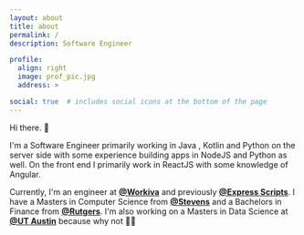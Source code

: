 ```yaml
---
layout: about
title: about
permalink: /
description: Software Engineer

profile:
  align: right
  image: prof_pic.jpg
  address: >

social: true  # includes social icons at the bottom of the page
---
```


Hi there. 👋

I'm a Software Engineer primarily working in Java , Kotlin and Python on the server side with some experience building apps in NodeJS and Python as well. On the front end I primarily work in ReactJS with some knowledge of Angular.

Currently, I'm an engineer at **[@Workiva](https://www.workiva.com/)** and previously **[@Express Scripts](https://www.express-scripts.com/)**.  I have a Masters in Computer Science from **[@Stevens](https://www.stevens.edu/)** and a Bachelors in Finance from **[@Rutgers](https://www.rutgers.edu/)**.  I'm also working on a Masters in Data Science at **[@UT Austin](https://www.utexas.edu//)** because why not 🤷‍♂️

